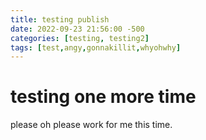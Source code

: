 ```yaml
---
title: testing publish
date: 2022-09-23 21:56:00 -500
categories: [testing, testing2]
tags: [test,angy,gonnakillit,whyohwhy]
---
```


# testing one more time

please oh please work for me this time.